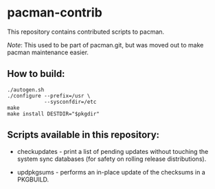 pacman-contrib
==============

This repository contains contributed scripts to pacman.

*Note*: This used to be part of pacman.git, but was moved out to make pacman maintenance easier.


How to build:
-------------

    ./autogen.sh
    ./configure --prefix=/usr \
                --sysconfdir=/etc
    make
    make install DESTDIR="$pkgdir"


Scripts available in this repository:
-------------------------------------

* checkupdates - print a list of pending updates without touching the system
                 sync databases (for safety on rolling release distributions).

* updpkgsums - performs an in-place update of the checksums in a PKGBUILD.
